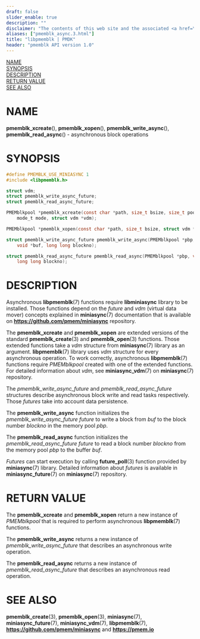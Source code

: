 ```yaml
---
draft: false
slider_enable: true
description: ""
disclaimer: "The contents of this web site and the associated <a href=\"https://github.com/pmem\">GitHub repositories</a> are BSD-licensed open source."
aliases: ["pmemblk_async.3.html"]
title: "libpmemblk | PMDK"
header: "pmemblk API version 1.0"
---
```


[comment]: <> (SPDX-License-Identifier: BSD-3-Clause)
[comment]: <> (Copyright 2022, Intel Corporation)

[comment]: <> (pmemblk_async.3 -- man page for pmemblk_async operations)

[NAME](#name)<br />
[SYNOPSIS](#synopsis)<br />
[DESCRIPTION](#description)<br />
[RETURN VALUE](#return-value)<br />
[SEE ALSO](#see-also)<br />

# NAME #
**pmemblk_xcreate**(), **pmemblk_xopen**(), **pmemblk_write_async**(), **pmemblk_read_async**() - asynchronous block operations

# SYNOPSIS #

```c
#define PMEMBLK_USE_MINIASYNC 1
#include <libpmemblk.h>

struct vdm;
struct pmemblk_write_async_future;
struct pmemblk_read_async_future;

PMEMblkpool *pmemblk_xcreate(const char *path, size_t bsize, size_t poolsize,
	mode_t mode, struct vdm *vdm);

PMEMblkpool *pmemblk_xopen(const char *path, size_t bsize, struct vdm *vdm);

struct pmemblk_write_async_future pmemblk_write_async(PMEMblkpool *pbp,
	void *buf, long long blockno);

struct pmemblk_read_async_future pmemblk_read_async(PMEMblkpool *pbp, void *buf,
	long long blockno);
```

# DESCRIPTION #

Asynchronous **libpmemblk**(7) functions require **libminiasync** library to be installed.
Those functions depend on the *future* and *vdm* (virtual data mover) concepts explained
in **miniasync**(7) documentation that is available on **<https://github.com/pmem/miniasync>**
repository.

The **pmemblk_xcreate** and **pmemblk_xopen** are extended versions of the standard
**pmemblk_create**(3) and **pmemblk_open**(3) functions. Those extended functions take
a *vdm* structure from **miniasync**(7) library as an argument. **libpmemblk**(7) library
uses *vdm* structure for every asynchronous operation. To work correctly, asynchronous
**libpmemblk**(7) functions require *PMEMblkpool* created with one of the extended functions.
For detailed information about *vdm*, see **miniasync_vdm**(7) on **miniasync**(7) repository.

The *pmemblk_write_async_future* and *pmemblk_read_async_future* structures describe
asynchronous block write and read tasks respectively. Those *futures* take into account
data persistence.

The **pmemblk_write_async** function initializes the *pmemblk_write_async_future*
*future* to write a block from *buf* to the block number *blockno* in the memory
pool *pbp*.

The **pmemblk_read_async** function initializes the *pmemblk_read_async_future*
*future* to read a block number *blockno* from the memory pool *pbp* to the buffer *buf*.

*Futures* can start execution by calling **future_poll**(3) function provided
by **miniasync**(7) library. Detailed information about *futures* is available in
**miniasync_future**(7) on **miniasync**(7) repository.

# RETURN VALUE #

The **pmemblk_xcreate** and **pmemblk_xopen** return a new instance of *PMEMblkpool*
that is required to perform asynchronous **libpmemblk**(7) functions.

The **pmemblk_write_async** returns a new instance of *pmemblk_write_async_future*
that describes an asynchronous write operation.

The **pmemblk_read_async** returns a new instance of *pmemblk_read_async_future*
that describes an asynchronous read operation.

# SEE ALSO #

**pmemblk_create**(3), **pmemblk_open**(3), **miniasync**(7),
**miniasync_future**(7), **miniasync_vdm**(7), **libpmemblk**(7),
**<https://github.com/pmem/miniasync>** and **<https://pmem.io>**

